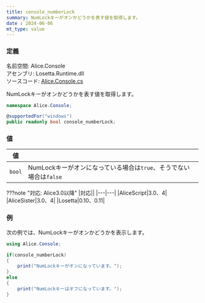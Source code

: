 ```yaml
---
title: console_numberLock
summary: NumLockキーがオンかどうかを表す値を取得します。
date : 2024-06-06
mt_type: value
---
```


### 定義
名前空間: Alice.Console<br/>
アセンブリ: Losetta.Runtime.dll<br/>
ソースコード: [Alice.Console.cs](https://github.com/WSOFT-Project/Losetta/blob/master/Losetta.Runtime/Alice.Console.cs)

NumLockキーがオンかどうかを表す値を取得します。

```cs title="AliceScript"
namespace Alice.Console;

@supportedFor("windows")
public readonly bool console_numberLock;
```

### 値
|値| |
|-|-|
|`bool`|NumLockキーがオンになっている場合は`true`、そうでない場合は`false`|

???note "対応: Alice3.0以降"
    |対応||
    |---|---|
    |AliceScript|3.0、4|
    |AliceSister|3.0、4|
    |Losetta|0.10、0.11|

### 例
次の例では、NumLockキーがオンかどうかを表示します。

```cs title="AliceScript"
using Alice.Console;

if(console_numberLock)
{
    print("NumLockキーがオンになっています。");
}
else
{
    print("NumLockキーはオフになっています。");
}
```
